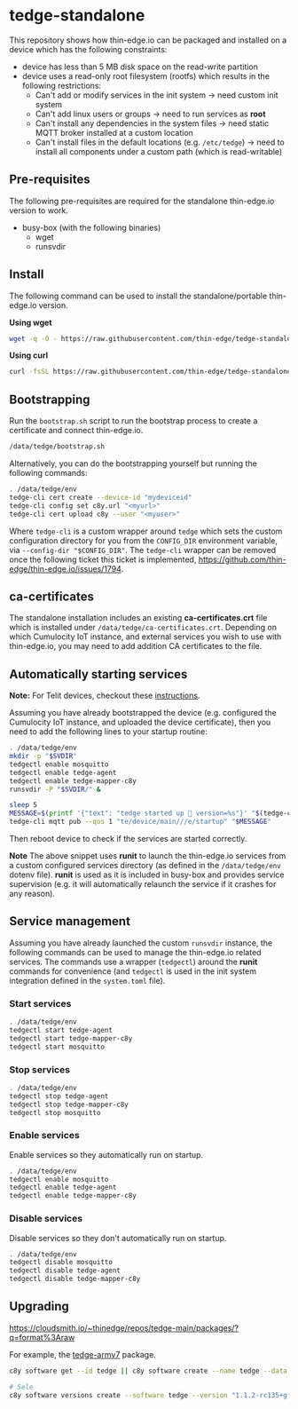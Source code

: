 # tedge-standalone

This repository shows how thin-edge.io can be packaged and installed on a device which has the following constraints:

* device has less than 5 MB disk space on the read-write partition
* device uses a read-only root filesystem (rootfs) which results in the following restrictions:
    * Can't add or modify services in the init system -> need custom init system
    * Can't add linux users or groups -> need to run services as **root**
    * Can't install any dependencies in the system files -> need static MQTT broker installed at a custom location
    * Can't install files in the default locations (e.g. `/etc/tedge`) -> need to install all components under a custom path (which is read-writable)

## Pre-requisites

The following pre-requisites are required for the standalone thin-edge.io version to work.

* busy-box (with the following binaries)
    * wget
    * runsvdir

## Install

The following command can be used to install the standalone/portable thin-edge.io version.

**Using wget**

```sh
wget -q -O - https://raw.githubusercontent.com/thin-edge/tedge-standalone/main/install.sh | sh -s
```

**Using curl**

```sh
curl -fsSL https://raw.githubusercontent.com/thin-edge/tedge-standalone/main/install.sh | sh -s
```

## Bootstrapping

Run the `bootstrap.sh` script to run the bootstrap process to create a certificate and connect thin-edge.io.

```sh
/data/tedge/bootstrap.sh
```

Alternatively, you can do the bootstrapping yourself but running the following commands:

```sh
. /data/tedge/env
tedge-cli cert create --device-id "mydeviceid"
tedge-cli config set c8y.url "<myurl>"
tedge-cli cert upload c8y --user "<myuser>"
```

Where `tedge-cli` is a custom wrapper around `tedge` which sets the custom configuration directory for you from the `CONFIG_DIR` environment variable, via `--config-dir "$CONFIG_DIR"`. The `tedge-cli` wrapper can be removed once the following ticket this ticket is implemented, https://github.com/thin-edge/thin-edge.io/issues/1794.


## ca-certificates

The standalone installation includes an existing **ca-certificates.crt** file which is installed under `/data/tedge/ca-certificates.crt`. Depending on which Cumulocity IoT instance, and external services you wish to use with thin-edge.io, you may need to add addition CA certificates to the file.

## Automatically starting services

**Note:** For Telit devices, checkout these [instructions](./docs/TELIT.md).

Assuming you have already bootstrapped the device (e.g. configured the Cumulocity IoT instance, and uploaded the device certificate), then you need to add the following lines to your startup routine:

```sh
. /data/tedge/env
mkdir -p "$SVDIR"
tedgectl enable mosquitto
tedgectl enable tedge-agent
tedgectl enable tedge-mapper-c8y
runsvdir -P "$SVDIR/" &

sleep 5
MESSAGE=$(printf '{"text": "tedge started up 🚀 version=%s"}' "$(tedge-cli --version | cut -d' ' -f2)")
tedge-cli mqtt pub --qos 1 "te/device/main///e/startup" "$MESSAGE"
```

Then reboot device to check if the services are started correctly.

**Note** The above snippet uses **runit** to launch the thin-edge.io services from a custom configured services directory (as defined in the `/data/tedge/env` dotenv file). **runit** is used as it is included in busy-box and provides service supervision (e.g. it will automatically relaunch the service if it crashes for any reason).

## Service management

Assuming you have already launched the custom `runsvdir` instance, the following commands can be used to manage the thin-edge.io related services. The commands use a wrapper (`tedgectl`) around the **runit** commands for convenience (and `tedgectl` is used in the init system integration defined in the `system.toml` file).

### Start services

```sh
. /data/tedge/env
tedgectl start tedge-agent
tedgectl start tedge-mapper-c8y
tedgectl start mosquitto
```

### Stop services

```sh
. /data/tedge/env
tedgectl stop tedge-agent
tedgectl stop tedge-mapper-c8y
tedgectl stop mosquitto
```

### Enable services

Enable services so they automatically run on startup.

```sh
. /data/tedge/env
tedgectl enable mosquitto
tedgectl enable tedge-agent
tedgectl enable tedge-mapper-c8y
```


### Disable services

Disable services so they don't automatically run on startup.

```sh
. /data/tedge/env
tedgectl disable mosquitto
tedgectl disable tedge-agent
tedgectl disable tedge-mapper-c8y
```

## Upgrading

https://cloudsmith.io/~thinedge/repos/tedge-main/packages/?q=format%3Araw


For example, the [tedge-armv7](https://cloudsmith.io/~thinedge/repos/tedge-main/packages/detail/raw/tedge-armv7/1.1.2-rc135+gf35f1f1/) package.

```sh
c8y software get --id tedge || c8y software create --name tedge --data softwareType=executable

# Sele
c8y software versions create --software tedge --version "1.1.2-rc135+gf35f1f1" --url "https://dl.cloudsmith.io/public/thinedge/tedge-main/raw/names/tedge-armv7/versions/1.1.2-rc135+gf35f1f1/tedge.tar.gz"
```
